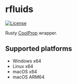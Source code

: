 ﻿# rfluids

[![License](https://img.shields.io/github/license/portyanikhin/rfluids)](https://github.com/portyanikhin/rfluids/blob/main/LICENSE)

Rusty [CoolProp](https://coolprop.github.io/CoolProp/) wrapper.

## Supported platforms

- Windows x64
- Linux x64
- macOS x64
- macOS ARM64
